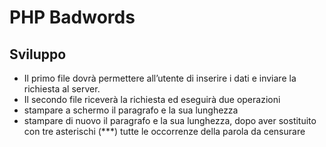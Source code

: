 # PHP Badwords

## Sviluppo

- Il primo file dovrà permettere all’utente di inserire i dati e inviare la richiesta al server.
- Il secondo file riceverà la richiesta ed eseguirà due operazioni
- stampare a schermo il paragrafo e la sua lunghezza
- stampare di nuovo il paragrafo e la sua lunghezza, dopo aver sostituito con tre asterischi (\*\*\*) tutte le occorrenze della parola da censurare
